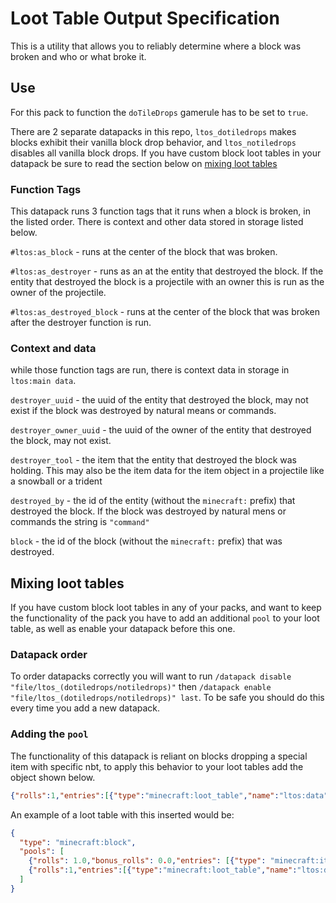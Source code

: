 # Loot Table Output Specification
 
This is a utility that allows you to reliably determine where a block was broken and who or what broke it. 

## Use
For this pack to function the `doTileDrops` gamerule has to be set to `true`. 

There are 2 separate datapacks in this repo, `ltos_dotiledrops` makes blocks exhibit their vanilla block drop behavior, and `ltos_notiledrops` disables all vanilla block drops. If you have custom block loot tables in your datapack be sure to read the section below on [mixing loot tables](https://github.com/gibbsly/ltos#mixing-loot-tables)


### Function Tags
This datapack runs 3 function tags that it runs when a block is broken, in the listed order. There is context and other data stored in storage listed below.

`#ltos:as_block` - runs at the center of the block that was broken.

`#ltos:as_destroyer` - runs as an at the entity that destroyed the block. If the entity that destroyed the block is a projectile with an owner this is run as the owner of the projectile.

`#ltos:as_destroyed_block` - runs at the center of the block that was broken after the destroyer function is run.


### Context and data
while those function tags are run, there is context data in storage in `ltos:main data`.

`destroyer_uuid` - the uuid of the entity that destroyed the block, may not exist if the block was destroyed by natural means or commands.

`destroyer_owner_uuid` - the uuid of the owner of the entity that destroyed the block, may not exist.

`destroyer_tool` - the item that the entity that destroyed the block was holding. This may also be the item data for the item object in a projectile like a snowball or a trident

`destroyed_by` - the id of the entity (without the `minecraft:` prefix) that destroyed the block. If the block was destroyed by natural mens or commands the string is `"command"`

`block` - the id of the block (without the `minecraft:` prefix) that was destroyed.


## Mixing loot tables
If you have custom block loot tables in any of your packs, and want to keep the functionality of the pack you have to add an additional `pool` to your loot table, as well as enable your datapack before this one.
### Datapack order
To order datapacks correctly you will want to run `/datapack disable "file/ltos_(dotiledrops/notiledrops)"` then `/datapack enable "file/ltos_(dotiledrops/notiledrops)" last`. To be safe you should do this every time you add a new datapack.
### Adding the `pool`
The functionality of this datapack is reliant on blocks dropping a special item with specific nbt, to apply this behavior to your loot tables add the object shown below.
```json
{"rolls":1,"entries":[{"type":"minecraft:loot_table","name":"ltos:data","functions":[{"function":"minecraft:set_nbt","tag":"{block:\"<name of the block here>\"}"}]}]}
```
 An example of a loot table with this inserted would be: 
```json
{
  "type": "minecraft:block",
  "pools": [
    {"rolls": 1.0,"bonus_rolls": 0.0,"entries": [{"type": "minecraft:item","name": "minecraft:andesite"}],"conditions": [{"condition": "minecraft:survives_explosion"}]},
	{"rolls":1,"entries":[{"type":"minecraft:loot_table","name":"ltos:data","functions":[{"function":"minecraft:set_nbt","tag":"{block:\"andesite\"}"}]}]}
  ]
}
```